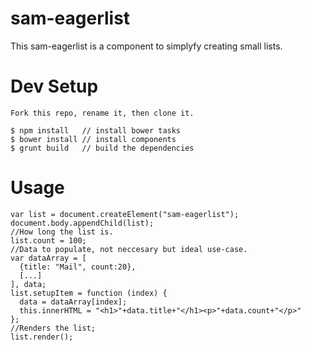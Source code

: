 # sam-eagerlist

This sam-eagerlist is a component to simplyfy creating small lists.

# Dev Setup

```
Fork this repo, rename it, then clone it.

$ npm install	// install bower tasks
$ bower install	// install components
$ grunt build   // build the dependencies

```
# Usage

```
var list = document.createElement("sam-eagerlist");
document.body.appendChild(list);
//How long the list is.
list.count = 100;
//Data to populate, not neccesary but ideal use-case.
var dataArray = [
  {title: "Mail", count:20},
  [...]
], data;
list.setupItem = function (index) {
  data = dataArray[index];
  this.innerHTML = "<h1>"+data.title+"</h1><p>"+data.count+"</p>"
};
//Renders the list;
list.render();

```

